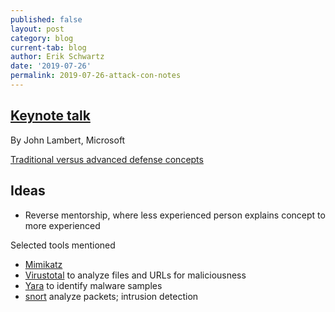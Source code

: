 ```yaml
---
published: false
layout: post
category: blog
current-tab: blog
author: Erik Schwartz
date: '2019-07-26'
permalink: 2019-07-26-attack-con-notes
---
```


## [Keynote talk](https://www.youtube.com/watch?v=yslLIqfOKCU&list=PLkTApXQou_8JrhtrFDfAskvMqk97Yu2S2&index=2&t=0s)

By John Lambert, Microsoft 

[Traditional versus advanced defense concepts](https://youtu.be/yslLIqfOKCU?list=PLkTApXQou_8JrhtrFDfAskvMqk97Yu2S2&t=246)

Ideas
- 
- Reverse mentorship, where less experienced person explains concept to more experienced 

Selected tools mentioned
- [Mimikatz](https://github.com/gentilkiwi/mimikatz) 
- [Virustotal](https://www.virustotal.com/gui/home/upload) to analyze files and URLs for maliciousness
- [Yara](https://virustotal.github.io/yara/) to identify malware samples
- [snort](https://www.snort.org/) analyze packets; intrusion detection

